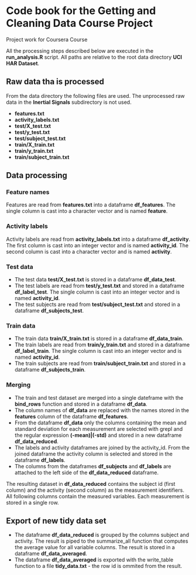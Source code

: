 # Code book for the **Getting and Cleaning Data Course Project**
Project work for Coursera Course 

All the processing steps described below are executed in the **run_analysis.R** script. All paths are relative to the root data directory **UCI HAR Dataset**.

## Raw data tha is processed

From the data directory the following files are used. The unprocessed raw data in the **Inertial Signals** subdirectory is not used.

* **features.txt**
* **activity_labels.txt**
* **test/X_test.txt**
* **test/y_test.txt**
* **test/subject_test.txt**
* **train/X_train.txt**
* **train/y_train.txt**
* **train/subject_train.txt**

## Data processing

### Feature names

Features are read from **features.txt** into a dataframe **df_features**. The single column is cast into a character vector and is named **feature**.

### Activity labels

Activity labels are read from **activity_labels.txt** into a dataframe **df_activity**. The first column is cast into an integer vector and is named **activity_id**. The second column is cast into a character vector and is named **activity**.

### Test data

* The test data **test/X_test.txt** is stored in a dataframe **df_data_test**.
* The test labels are read from **test/y_test.txt** and stored in a dataframe **df_label_test**. The single column is cast into an integer vector and is named **activity_id**.
* The test subjects are read from **test/subject_test.txt** and stored in a dataframe **df_subjects_test**.


### Train data

* The train data **train/X_train.txt** is stored in a dataframe **df_data_train**.
* The train labels are read from **train/y_train.txt** and stored in a dataframe **df_label_train**. The single column is cast into an integer vector and is named **activity_id**.
* The train subjects are read from **train/subject_train.txt** and stored in a dataframe **df_subjects_train**.

### Merging

* The train and test dataset are merged into a single dateframe with the **bind_rows** function and stored in a dataframe **df_data**.
* The column names of **df_data** are replaced with the names stored in the **features** column of the dataframe **df_features**.
* From the dataframe **df_data** only the columns containing the mean and standard deviation for each measurement are selected with grepl and the regular expression **(-mean)|(-std)** and stored in a new dataframe **df_data_reduced**.
* The labels and activity dataframes are joined by the activity_id. From the joined dataframe the activity column is selected and stored in the dataframe **df_labels**.
* The columns from the dataframes **df_subjects** and **df_labels** are attached to the left side of the **df_data_reduced** dataframe.

The resulting dataset in **df_data_reduced** contains the subject id (first column) and the activity (second column) as the measurement identifiers. All following columns contain the measured variables. Each measurement is stored in a single row.

## Export of new tidy data set

* The dataframe **df_data_reduced** is grouped by the columns subject and activity. The result is piped to the summarize_all function that computes the average value for all variable columns. The result is stored in a dataframe **df_data_averaged**.
* The dataframe **df_data_averaged** is exported with the write_table function to a file **tidy_data.txt** - the row id is ommited from the result.